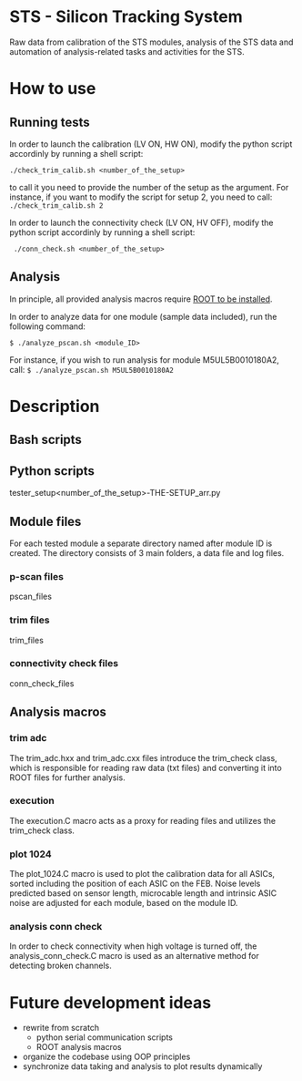 # STS - Silicon Tracking System
Raw data from calibration of the STS modules, analysis of the STS data and automation of analysis-related tasks and activities for the STS.
# How to use
## Running tests 
In order to launch the calibration (LV ON, HW ON), modify the python script accordinly by running a shell script:
```
./check_trim_calib.sh <number_of_the_setup>
```
to call it you need to provide the number of the setup as the argument. For instance, if you want to modify the script for setup 2, you need to call:
`` ./check_trim_calib.sh 2
``


In order to launch the connectivity check (LV ON, HV OFF), modify the python script accordinly by running a shell script:
```
 ./conn_check.sh <number_of_the_setup>
```

## Analysis
In principle, all provided analysis macros require [ROOT to be installed](https://root.cern/install/).

In order to analyze data for one module (sample data included), run the following command:
```
$ ./analyze_pscan.sh <module_ID>
```
For instance, if you wish to run analysis for module M5UL5B0010180A2, call:
``
$ ./analyze_pscan.sh M5UL5B0010180A2
``
# Description
## Bash scripts
## Python scripts
tester\_setup<number\_of\_the\_setup>-THE-SETUP\_arr.py 
## Module files
For each tested module a separate directory named after module ID is created. The directory consists of 3 main folders, a data file and log files. 
### p-scan files
pscan_files
### trim files
trim_files
### connectivity check files
conn_check_files
## Analysis macros
### trim adc
The trim_adc.hxx and trim_adc.cxx files introduce the trim_check class, which is responsible for reading raw data (txt files) and converting it into ROOT files for further analysis.
### execution
The execution.C macro acts as a proxy for reading files and utilizes the trim_check class.
### plot 1024
The plot_1024.C macro is used to plot the calibration data for all ASICs, sorted including the position of each ASIC on the FEB. Noise levels predicted based on sensor length, microcable length and intrinsic ASIC noise are adjusted for each module, based on the module ID.  
### analysis conn check
In order to check connectivity when high voltage is turned off, the analysis_conn_check.C macro is used as an alternative method for detecting broken channels.
# Future development ideas
* rewrite from scratch
  + python serial communication scripts 
  + ROOT analysis macros
* organize the codebase using OOP principles
* synchronize data taking and analysis to plot results dynamically
